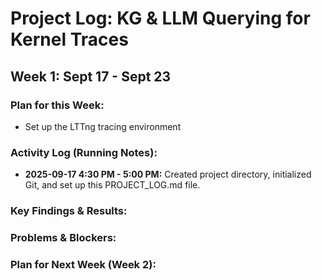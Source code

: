 # Project Log: KG & LLM Querying for Kernel Traces

## Week 1: Sept 17 - Sept 23

### Plan for this Week:
- Set up the LTTng tracing environment

### Activity Log (Running Notes):
- **2025-09-17 4:30 PM - 5:00 PM:** Created project directory, initialized Git, and set up this PROJECT_LOG.md file.


### Key Findings & Results:

### Problems & Blockers:


### Plan for Next Week (Week 2):
